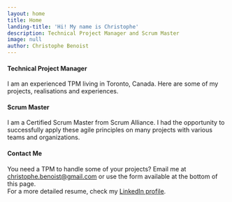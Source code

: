```yaml
---
layout: home
title: Home
landing-title: 'Hi! My name is Christophe'
description: Technical Project Manager and Scrum Master
image: null
author: Christophe Benoist
---
```

<h4>Technical Project Manager</h4>
<p>I am an experienced TPM living in Toronto, Canada. Here are some of my projects, realisations and experiences.</p>

<h4>Scrum Master</h4>
<p>I am a Certified Scrum Master from Scrum Alliance. I had the opportunity to successfully apply these agile principles on many projects with various teams and organizations.</p>

<h4>Contact Me</h4>
You need a TPM to handle some of your projects? Email me at <a href="mailto:christophe.benoist@gmail.com">christophe.benoist@gmail.com</a> or use the form available at the bottom of this page.
<br>For a more detailed resume, check my <a href="https://www.linkedin.com/in/christophebenoist/" target="_blank">LinkedIn profile</a>.